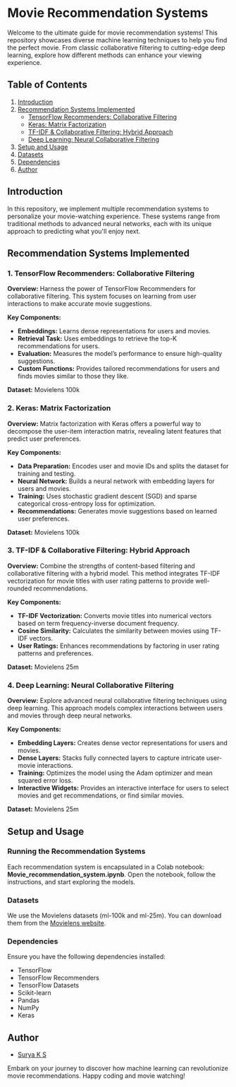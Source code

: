 # Movie Recommendation Systems

Welcome to the ultimate guide for movie recommendation systems! This repository showcases diverse machine learning techniques to help you find the perfect movie. From classic collaborative filtering to cutting-edge deep learning, explore how different methods can enhance your viewing experience.

## Table of Contents
1. [Introduction](#introduction)
2. [Recommendation Systems Implemented](#recommendation-systems-implemented)
    - [TensorFlow Recommenders: Collaborative Filtering](#1-tensorflow-recommenders-collaborative-filtering)
    - [Keras: Matrix Factorization](#2-keras-matrix-factorization)
    - [TF-IDF & Collaborative Filtering: Hybrid Approach](#3-tf-idf--collaborative-filtering-hybrid-approach)
    - [Deep Learning: Neural Collaborative Filtering](#4-deep-learning-neural-collaborative-filtering)
3. [Setup and Usage](#setup-and-usage)
4. [Datasets](#datasets)
5. [Dependencies](#dependencies)
6. [Author](#author)

## Introduction

In this repository, we implement multiple recommendation systems to personalize your movie-watching experience. These systems range from traditional methods to advanced neural networks, each with its unique approach to predicting what you'll enjoy next.

## Recommendation Systems Implemented

### 1. TensorFlow Recommenders: Collaborative Filtering

**Overview:**
Harness the power of TensorFlow Recommenders for collaborative filtering. This system focuses on learning from user interactions to make accurate movie suggestions.

**Key Components:**
- **Embeddings:** Learns dense representations for users and movies.
- **Retrieval Task:** Uses embeddings to retrieve the top-K recommendations for users.
- **Evaluation:** Measures the model’s performance to ensure high-quality suggestions.
- **Custom Functions:** Provides tailored recommendations for users and finds movies similar to those they like.

**Dataset:** Movielens 100k

### 2. Keras: Matrix Factorization

**Overview:**
Matrix factorization with Keras offers a powerful way to decompose the user-item interaction matrix, revealing latent features that predict user preferences.

**Key Components:**
- **Data Preparation:** Encodes user and movie IDs and splits the dataset for training and testing.
- **Neural Network:** Builds a neural network with embedding layers for users and movies.
- **Training:** Uses stochastic gradient descent (SGD) and sparse categorical cross-entropy loss for optimization.
- **Recommendations:** Generates movie suggestions based on learned user preferences.

**Dataset:** Movielens 100k

### 3. TF-IDF & Collaborative Filtering: Hybrid Approach

**Overview:**
Combine the strengths of content-based filtering and collaborative filtering with a hybrid model. This method integrates TF-IDF vectorization for movie titles with user rating patterns to provide well-rounded recommendations.

**Key Components:**
- **TF-IDF Vectorization:** Converts movie titles into numerical vectors based on term frequency-inverse document frequency.
- **Cosine Similarity:** Calculates the similarity between movies using TF-IDF vectors.
- **User Ratings:** Enhances recommendations by factoring in user rating patterns and preferences.

**Dataset:** Movielens 25m

### 4. Deep Learning: Neural Collaborative Filtering

**Overview:**
Explore advanced neural collaborative filtering techniques using deep learning. This approach models complex interactions between users and movies through deep neural networks.

**Key Components:**
- **Embedding Layers:** Creates dense vector representations for users and movies.
- **Dense Layers:** Stacks fully connected layers to capture intricate user-movie interactions.
- **Training:** Optimizes the model using the Adam optimizer and mean squared error loss.
- **Interactive Widgets:** Provides an interactive interface for users to select movies and get recommendations, or find similar movies.

**Dataset:** Movielens 25m

## Setup and Usage

### Running the Recommendation Systems

Each recommendation system is encapsulated in a Colab notebook: **Movie_recommendation_system.ipynb**. Open the notebook, follow the instructions, and start exploring the models.

### Datasets

We use the Movielens datasets (ml-100k and ml-25m). You can download them from the [Movielens website](https://grouplens.org/datasets/movielens/).

### Dependencies

Ensure you have the following dependencies installed:
- TensorFlow
- TensorFlow Recommenders
- TensorFlow Datasets
- Scikit-learn
- Pandas
- NumPy
- Keras

## Author

- [Surya K S](https://github.com/SuryaKS27)

Embark on your journey to discover how machine learning can revolutionize movie recommendations. Happy coding and movie watching!
